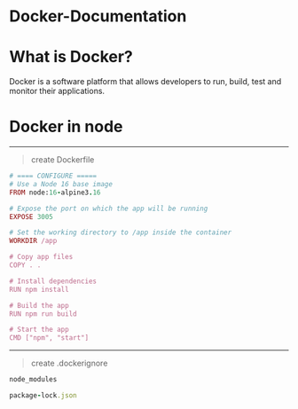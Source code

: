 # Docker-Documentation

# What is Docker?

Docker is a software platform that allows developers to run, build, test and monitor their applications.


# Docker in node
---
> create Dockerfile 
```ruby
# ==== CONFIGURE =====
# Use a Node 16 base image
FROM node:16-alpine3.16

# Expose the port on which the app will be running
EXPOSE 3005

# Set the working directory to /app inside the container
WORKDIR /app

# Copy app files
COPY . .

# Install dependencies
RUN npm install

# Build the app
RUN npm run build

# Start the app
CMD ["npm", "start"]
```

---
> create .dockerignore
```ruby
node_modules

package-lock.json
```
